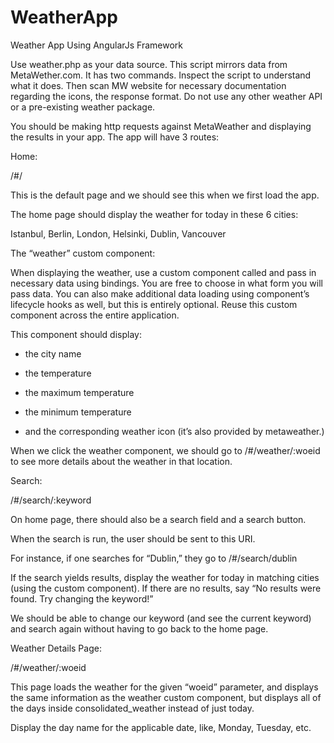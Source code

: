 # WeatherApp

Weather App Using AngularJs Framework

Use weather.php as your data source. This script mirrors data from MetaWether.com. It has two commands. Inspect the script to understand what it does. Then scan MW website for necessary documentation regarding the icons, the response format. Do not use any other weather API or a pre-existing weather package.


You should be making http requests against MetaWeather and displaying the results in your app. The app will have 3 routes:


Home:

/#/

This is the default page and we should see this when we first load the app.

The home page should display the weather for today in these 6 cities:


Istanbul, Berlin, London, Helsinki, Dublin, Vancouver


The “weather” custom component:

When displaying the weather, use a custom component called <weather></weather> and pass in necessary data using bindings. You are free to choose in what form you will pass data. You can also make additional data loading using component’s lifecycle hooks as well, but this is entirely optional. Reuse this custom component across the entire application.


This component should display:

* the city name

* the temperature

* the maximum temperature

* the minimum temperature

* and the corresponding weather icon (it’s also provided by metaweather.)


When we click the weather component, we should go to /#/weather/:woeid to see more details about the weather in that location.


Search:

/#/search/:keyword


On home page, there should also be a search field and a search button.

When the search is run, the user should be sent to this URI.

For instance, if one searches for “Dublin,” they go to /#/search/dublin


If the search yields results, display the weather for today in matching cities (using the <weather> custom component). If there are no results, say “No results were found. Try changing the keyword!”


We should be able to change our keyword (and see the current keyword) and search again without having to go back to the home page.



Weather Details Page:

/#/weather/:woeid


This page loads the weather for the given “woeid” parameter, and displays the same information as the weather custom component, but displays all of the days inside consolidated_weather instead of just today.

Display the day name for the applicable date, like, Monday, Tuesday, etc.

